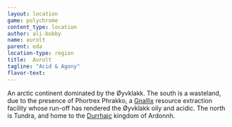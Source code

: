 ```yaml
---
layout: location
game: polychrome
content_type: location
author: ali-bobby
name: aurolt
parent: oda
location-type: region
title:  Aurolt
tagline: "Acid & Agony"
flavor-text:
---
```


An arctic continent dominated by the Øyvklakk. The south is a wasteland, due to the presence of Phortrex Phrakko, a [Gnallix](races/gnallix) resource extraction facility whose run-off has rendered the Øyvklakk oily and acidic. The north is Tundra, and home to the [Durrhaic](races/durrha) kingdom of Ardonnh.
